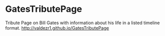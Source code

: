 # GatesTributePage
Tribute Page on Bill Gates with information about his life in a listed timeline format.
http://valdezr1.github.io/GatesTributePage
